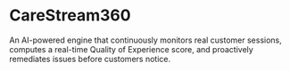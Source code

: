 # CareStream360
An AI-powered engine that continuously monitors real customer sessions, computes a real-time Quality of Experience score, and proactively remediates issues before customers notice.
